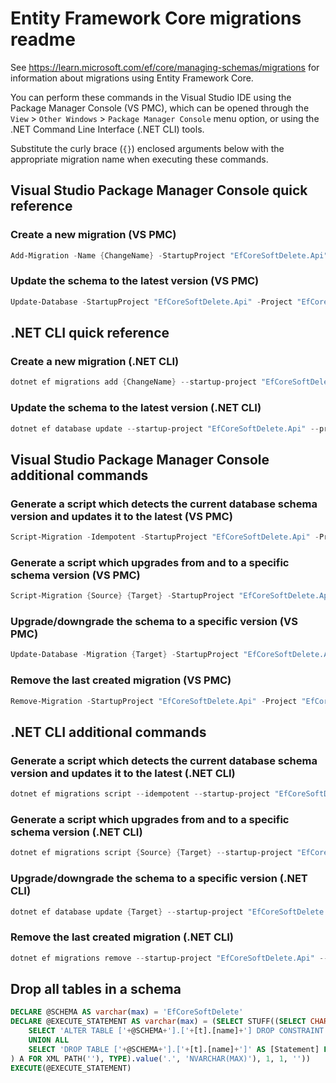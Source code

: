 # Entity Framework Core migrations readme

See <https://learn.microsoft.com/ef/core/managing-schemas/migrations> for information about migrations
using Entity Framework Core.

You can perform these commands in the Visual Studio IDE using the Package Manager Console (VS PMC), which can
be opened through the `View` > `Other Windows` > `Package Manager Console` menu option, or using the .NET
Command Line Interface (.NET CLI) tools.

Substitute the curly brace (`{}`) enclosed arguments below with the appropriate migration name when
executing these commands.

## Visual Studio Package Manager Console quick reference

### Create a new migration (VS PMC)

```powershell
Add-Migration -Name {ChangeName} -StartupProject "EfCoreSoftDelete.Api" -Project "EfCoreSoftDelete.Infrastructure"
```

### Update the schema to the latest version (VS PMC)

```powershell
Update-Database -StartupProject "EfCoreSoftDelete.Api" -Project "EfCoreSoftDelete.Infrastructure"
```

## .NET CLI quick reference

### Create a new migration (.NET CLI)

```powershell
dotnet ef migrations add {ChangeName} --startup-project "EfCoreSoftDelete.Api" --project "EfCoreSoftDelete.Infrastructure"
```

### Update the schema to the latest version (.NET CLI)

```powershell
dotnet ef database update --startup-project "EfCoreSoftDelete.Api" --project "EfCoreSoftDelete.Infrastructure"
```

## Visual Studio Package Manager Console additional commands

### Generate a script which detects the current database schema version and updates it to the latest (VS PMC)

```powershell
Script-Migration -Idempotent -StartupProject "EfCoreSoftDelete.Api" -Project "EfCoreSoftDelete.Infrastructure"
```

### Generate a script which upgrades from and to a specific schema version (VS PMC)

```powershell
Script-Migration {Source} {Target} -StartupProject "EfCoreSoftDelete.Api" -Project "EfCoreSoftDelete.Infrastructure"
```

### Upgrade/downgrade the schema to a specific version (VS PMC)

```powershell
Update-Database -Migration {Target} -StartupProject "EfCoreSoftDelete.Api" -Project "EfCoreSoftDelete.Infrastructure"
```

### Remove the last created migration (VS PMC)

```powershell
Remove-Migration -StartupProject "EfCoreSoftDelete.Api" -Project "EfCoreSoftDelete.Infrastructure"
```

## .NET CLI additional commands

### Generate a script which detects the current database schema version and updates it to the latest (.NET CLI)

```powershell
dotnet ef migrations script --idempotent --startup-project "EfCoreSoftDelete.Api" --project "EfCoreSoftDelete.Infrastructure"
```

### Generate a script which upgrades from and to a specific schema version (.NET CLI)

```powershell
dotnet ef migrations script {Source} {Target} --startup-project "EfCoreSoftDelete.Api" --project "EfCoreSoftDelete.Infrastructure"
```

### Upgrade/downgrade the schema to a specific version (.NET CLI)

```powershell
dotnet ef database update {Target} --startup-project "EfCoreSoftDelete.Api" --project "EfCoreSoftDelete.Infrastructure"
```

### Remove the last created migration (.NET CLI)

```powershell
dotnet ef migrations remove --startup-project "EfCoreSoftDelete.Api" --project "EfCoreSoftDelete.Infrastructure"
```

## Drop all tables in a schema

```sql
DECLARE @SCHEMA AS varchar(max) = 'EfCoreSoftDelete'
DECLARE @EXECUTE_STATEMENT AS varchar(max) = (SELECT STUFF((SELECT CHAR(13) + CHAR(10) + [Statement] FROM (
    SELECT 'ALTER TABLE ['+@SCHEMA+'].['+[t].[name]+'] DROP CONSTRAINT ['+[fk].[name]+']' AS [Statement] FROM [sys].[foreign_keys] AS [fk] INNER JOIN [sys].[tables] AS [t] ON [t].[object_id] = [fk].[parent_object_id] INNER JOIN [sys].[schemas] AS [s] ON [s].[schema_id] = [t].[schema_id] WHERE [s].[name] = @SCHEMA
    UNION ALL
    SELECT 'DROP TABLE ['+@SCHEMA+'].['+[t].[name]+']' AS [Statement] FROM [sys].[tables] AS [t] INNER JOIN [sys].[schemas] AS [s] ON [s].[schema_id] = [t].[schema_id] WHERE [s].[name] = @SCHEMA
) A FOR XML PATH(''), TYPE).value('.', 'NVARCHAR(MAX)'), 1, 1, ''))
EXECUTE(@EXECUTE_STATEMENT)
```
